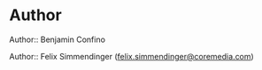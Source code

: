 # Author

Author:: Benjamin Confino

Author:: Felix Simmendinger (<felix.simmendinger@coremedia.com>)
